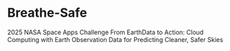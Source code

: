 # Breathe-Safe
2025 NASA Space Apps Challenge From EarthData to Action: Cloud Computing with Earth Observation Data for Predicting Cleaner, Safer Skies
